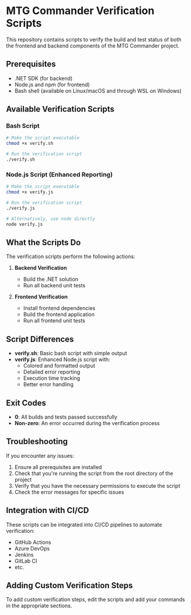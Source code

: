 # MTG Commander Verification Scripts

This repository contains scripts to verify the build and test status of both the frontend and backend components of the MTG Commander project.

## Prerequisites

- .NET SDK (for backend)
- Node.js and npm (for frontend)
- Bash shell (available on Linux/macOS and through WSL on Windows)

## Available Verification Scripts

### Bash Script

```bash
# Make the script executable
chmod +x verify.sh

# Run the verification script
./verify.sh
```

### Node.js Script (Enhanced Reporting)

```bash
# Make the script executable
chmod +x verify.js

# Run the verification script
./verify.js

# Alternatively, use node directly
node verify.js
```

## What the Scripts Do

The verification scripts perform the following actions:

1. **Backend Verification**
   - Build the .NET solution
   - Run all backend unit tests

2. **Frontend Verification**
   - Install frontend dependencies
   - Build the frontend application
   - Run all frontend unit tests

## Script Differences

- **verify.sh**: Basic bash script with simple output
- **verify.js**: Enhanced Node.js script with:
  - Colored and formatted output
  - Detailed error reporting
  - Execution time tracking
  - Better error handling

## Exit Codes

- **0**: All builds and tests passed successfully
- **Non-zero**: An error occurred during the verification process

## Troubleshooting

If you encounter any issues:

1. Ensure all prerequisites are installed
2. Check that you're running the script from the root directory of the project
3. Verify that you have the necessary permissions to execute the script
4. Check the error messages for specific issues

## Integration with CI/CD

These scripts can be integrated into CI/CD pipelines to automate verification:

- GitHub Actions
- Azure DevOps
- Jenkins
- GitLab CI
- etc.

## Adding Custom Verification Steps

To add custom verification steps, edit the scripts and add your commands in the appropriate sections. 